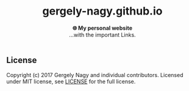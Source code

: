 <h1 align="center">gergely-nagy.github.io</h1>

<div align="center">
  <strong>🌐  My personal website</strong>
</div>

<div align="center">
    ...with the important Links.
</div>
<br />

## License

Copyright (c) 2017 Gergely Nagy and individual contributors. Licensed under MIT license, see [LICENSE](LICENSE) for the full license.
